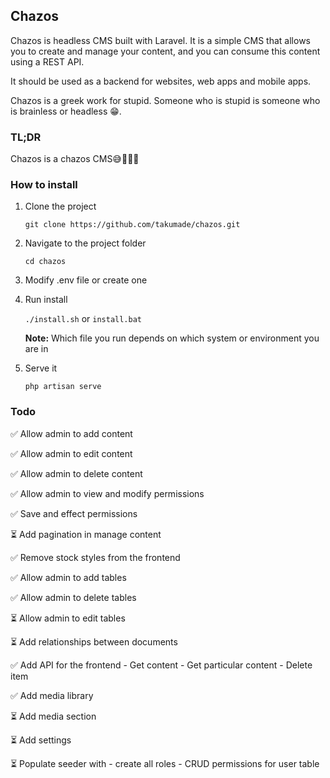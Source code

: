 ## Chazos

Chazos is headless CMS built with Laravel. It is a simple CMS that allows you to create and manage your content, and you can consume this content using a REST API.

It should be used as a backend for websites, web apps and mobile apps.

Chazos is a greek work for stupid. Someone who is stupid is someone who is brainless or headless 😁. 

### TL;DR
Chazos is a chazos CMS😅🤣🤣🤣

### How to install

1. Clone the project

    `git clone https://github.com/takumade/chazos.git`

2. Navigate to the project folder

    `cd chazos`

3. Modify .env file or create one
    

4.  Run install

    `./install.sh`  or `install.bat`

    **Note:** Which file you run depends on which system or  environment you are in

8. Serve it

    `php artisan serve`


### Todo

✅ Allow admin to add content

✅ Allow admin to edit content

✅ Allow admin to delete content

✅ Allow admin to view and modify permissions

✅ Save and effect permissions

⏳ Add pagination in manage content

✅ Remove stock styles from the frontend

✅ Allow admin to add tables

✅ Allow admin to delete tables

⏳ Allow admin to edit tables

⏳ Add relationships between documents

✅ Add API for the frontend
    - Get content
    - Get particular content
    - Delete item

✅ Add media library

⏳ Add media section

⏳ Add settings

⏳ Populate seeder with 
     - create all roles 
     - CRUD permissions for user table

